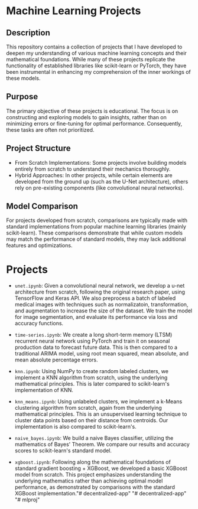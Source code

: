 # Machine Learning Projects

## Description

This repository contains a collection of projects that I have developed to deepen my understanding of various machine learning concepts and their mathematical foundations. While many of these projects replicate the functionality of established libraries like scikit-learn or PyTorch, they have been instrumental in enhancing my comprehension of the inner workings of these models.

## Purpose

The primary objective of these projects is educational. The focus is on constructing and exploring models to gain insights, rather than on minimizing errors or fine-tuning for optimal performance. Consequently, these tasks are often not prioritized.

## Project Structure

- From Scratch Implementations: Some projects involve building models entirely from scratch to understand their mechanics thoroughly.
- Hybrid Approaches: In other projects, while certain elements are developed from the ground up (such as the U-Net architecture), others rely on pre-existing components (like convolutional neural networks).

## Model Comparison

For projects developed from scratch, comparisons are typically made with standard implementations from popular machine learning libraries (mainly scikit-learn). These comparisons demonstrate that while custom models may match the performance of standard models, they may lack additional features and optimizations.

# Projects

- `unet.ipynb`: Given a convolutional neural network, we develop a u-net architecture from scratch, following the original research paper, using TensorFlow and Keras API. We also preprocess a batch of labeled medical images with techniques such as normalizatoin, transformation, and augmentation to increase the size of the dataset. We train the model for image segmentation, and evaluate its performance via loss and accuracy functions.

- `time-series.ipynb`: We create a long short-term memory (LTSM) recurrent neural network using PyTorch and train it on seasonal production data to forecast future data. This is then compared to a traditional ARIMA model, using root mean squared, mean absolute, and mean absolute percentage errors.

- `knn.ipynb`: Using NumPy to create random labeled clusters, we implement a KNN algorithm from scratch, using the underlying mathematical principles. This is later compared to scikit-learn's implementation of KNN.

- `knn_means.ipynb`: Using unlabeled clusters, we implement a k-Means clustering algorithm from scratch, again from the underlying mathematical principles. This is an unsupervised learning technique to cluster data points based on their distance from centroids. Our implementation is also compared to scikit-learn's.

- `naive_bayes.ipynb`: We build a naive Bayes classifier, utilizing the mathematics of Bayes' Theorem. We compare our results and accuracy scores to scikit-learn's standard model.

- `xgboost.ipynb`: Following along the mathematical foundations of standard gradient boosting + XGBoost, we developed a basic XGBoost model from scratch. This project emphasizes understanding the underlying mathematics rather than achieving optimal model performance, as demonstrated by comparisons with the standard XGBoost implementation."# decentralized-app" 
"# decentralized-app" 
"# mlproj" 

